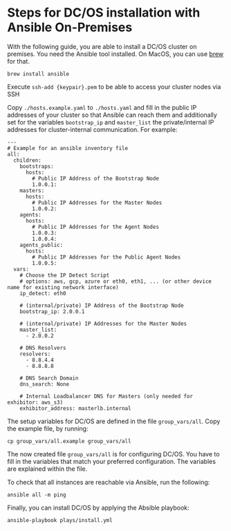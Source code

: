 # Steps for DC/OS installation with Ansible On-Premises

With the following guide, you are able to install a DC/OS cluster on premises. You need the Ansible tool installed.
On MacOS, you can use [brew](https://brew.sh/) for that.

```
brew install ansible
```

Execute `ssh-add {keypair}.pem` to be able to access your cluster nodes via SSH

Copy `./hosts.example.yaml` to `./hosts.yaml` and fill in the public IP addresses of your cluster so that Ansible can reach them and additionally set for the variables `bootstrap_ip` and `master_list` the private/internal IP addresses for cluster-internal communication. For example:

```
---
# Example for an ansible inventory file
all:
  children:
    bootstraps:
      hosts:
        # Public IP Address of the Bootstrap Node
        1.0.0.1:
    masters:
      hosts:
        # Public IP Addresses for the Master Nodes
        1.0.0.2:
    agents:
      hosts:
        # Public IP Addresses for the Agent Nodes
        1.0.0.3:
        1.0.0.4:
    agents_public:
      hosts:
        # Public IP Addresses for the Public Agent Nodes
        1.0.0.5:
  vars:
    # Choose the IP Detect Script
    # options: aws, gcp, azure or eth0, eth1, ... (or other device name for existing network interface)
    ip_detect: eth0

    # (internal/private) IP Address of the Bootstrap Node
    bootstrap_ip: 2.0.0.1

    # (internal/private) IP Addresses for the Master Nodes
    master_list:
      - 2.0.0.2

    # DNS Resolvers
    resolvers:
      - 8.8.4.4
      - 8.8.8.8

    # DNS Search Domain
    dns_search: None

    # Internal Loadbalancer DNS for Masters (only needed for exhibitor: aws_s3)
    exhibitor_address: masterlb.internal
```

The setup variables for DC/OS are defined in the file `group_vars/all`. Copy the example file, by running:

```
cp group_vars/all.example group_vars/all
```

The now created file `group_vars/all` is for configuring DC/OS. You have to fill in the variables that match your preferred configuration. The variables are explained within the file.

To check that all instances are reachable via Ansible, run the following:

```
ansible all -m ping
```

Finally, you can install DC/OS by applying the Absible playbook:

```
ansible-playbook plays/install.yml
```
